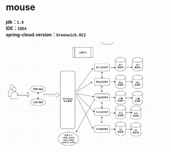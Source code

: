 # mouse
**jdk：`1.8`**  
**IDE：`IDEA`**  
**spring-cloud.version：`Greenwich.RC2`**  

<img src="https://github.com/FaxBoy/mouse/blob/master/springcloud-feign/src/main/resources/static/images/framework.jpeg">